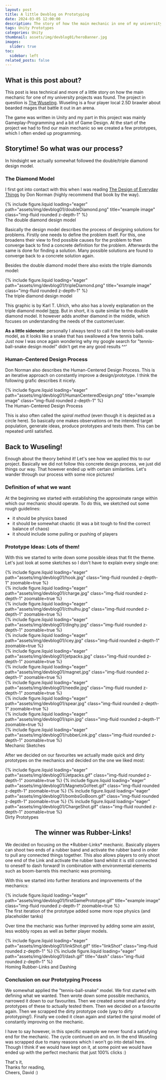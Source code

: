 ```yaml
---
layout: post
title: A little Devblog on Prototyping
date: 2024-03-05 12:00:00
description: The story of how the main mechanic in one of my university projects was created
tags: Unity Prototypes
categories: Unity
thumbnail: assets/img/devblog01/heroBanner.jpg
images:
  slider: true
toc:
  sidebar: left
related_posts: false
---
```



## What is this post about?

This post is less technical and more of a little story on how the main mechanic for one of my university projects was found. The project in question is <a href ="https://portfolio.fh-salzburg.ac.at/projects/2024-the-wuzeling">The Wuseling</a>. Wuseling is a four player local  2.5D brawler about bearded mages that battle it out in an arena.

The game was written in Unity and my part in this project was mainly Gameplay-Programming and a bit of Game Design. At the start of the project we had to find our main mechanic so we created a few prototypes, which I often ended up programming.

## Storytime! So what was our process?

In hindsight we actually somewhat followed the double/triple diamond design model.

### The Diamond Model

I first got into contact with this when I was reading <a href="https://www.amazon.com/Design-Everyday-Things-Revised-Expanded-ebook/dp/B00E257T6C">The Design of Everyday Things</a> by Don Norman (highly recommend that book by the way). 

<div class="row">
    <div class="col-sm mt-3 mt-md-0">
        {% include figure.liquid loading="eager" path="assets/img/devblog01/doubleDiamond.png" title="example image" class="img-fluid rounded z-depth-1" %}
    </div>
</div>
<div class="caption">
    The double diamond design model
</div>

Basically the design model describes the process of designing solutions for problems. Firstly one needs to define the problem itself. For this, one broadens their view to find possible causes for the problem to then converge back to find a concrete definition for the problem. Afterwards the same is done for finding a solution. Many possible solutions are found to converge back to a concrete solution again.

Besides the double diamond model there also exists the triple diamonds model:

<div class="row">
    <div class="col-sm mt-3 mt-md-0">
        {% include figure.liquid loading="eager" path="assets/img/devblog01/tripleDiamond.png" title="example image" class="img-fluid rounded z-depth-1" %}
    </div>
</div>
<div class="caption">
    The triple diamond design model
</div>


This graphic is by Karl T. Ulrich, who also has a lovely explanation on the triple diamond model <a href="https://ktulrich.com/the-triple-diamond-model-of-design/#:~:text=The%20triple%20diamond%20model%20focuses,establishing%20a%20product%20architecture%2C%20or">here</a>.
But in short, it is quite similar to the double diamond model. It however adds another diamond in the middle, which focuses on understanding the needs of the customer/user.

**As a little sidenote:** personally I always tend to call it the tennis-ball-snake model, as it looks like a snake that has swallowed a few tennis balls.   
Just now I was once again wondering why my google search for "tennis-ball-snake design model" didn't get me any good results ^^'


### Human-Centered Design Process

Don Norman also describes the Human-Centered Design Process. This is an iterative approach on constantly improve a design/prototype. I think the following grafic describes it nicely.

<div class="row">
    <div class="col-sm mt-3 mt-md-0">
        {% include figure.liquid loading="eager" path="assets/img/devblog01/HumanCenteredDesign.png" title="example image" class="img-fluid rounded z-depth-1" %}
    </div>
</div>
<div class="caption">
    The Human-Centered Design Process
</div>


This is also often called the *spiral method* (even though it is depicted as a circle here). So basically one makes observations on the intended target population, generate ideas, produce prototypes and tests them. This can be repeated until satisfied.

## Back to Wuseling!
Enough about the theory behind it! Let's see how we applied this to our project. Basically we did not follow this concrete design process, we just did things our way. That however ended up with certain similarities. Let's wander through our process with some nice pictures!

### Definition of what we want
At the beginning we started with establishing the approximate range within which our mechanic should operate. To do this, we sketched out some rough guidelines:
- it should be physics based
- it should be somewhat chaotic (it was a bit tough to find the correct balance of chaos)
- it should include some pulling or pushing of players

### Prototype Ideas: Lots of them!
With this we started to write down some possible ideas that fit the theme. Let's just look at some sketches so I don't have to explain every single one:

<div class="row mt-3">
    <div class="col-sm mt-3 mt-md-0">
        {% include figure.liquid loading="eager" path="assets/img/devblog01/hook.jpg" class="img-fluid rounded z-depth-1" zoomable=true %}
    </div>
    <div class="col-sm mt-3 mt-md-0">
        {% include figure.liquid loading="eager" path="assets/img/devblog01/charge.jpg" class="img-fluid rounded z-depth-1" zoomable=true %}
    </div>
    <div class="col-sm mt-3 mt-md-0">
        {% include figure.liquid loading="eager" path="assets/img/devblog01/cthulhu.jpg" class="img-fluid rounded z-depth-1" zoomable=true %}
    </div>
</div>
<div class="row mt-3">
    <div class="col-sm mt-3 mt-md-0">
        {% include figure.liquid loading="eager" path="assets/img/devblog01/dinghy.jpg" class="img-fluid rounded z-depth-1" zoomable=true %}
    </div>
    <div class="col-sm mt-3 mt-md-0">
        {% include figure.liquid loading="eager" path="assets/img/devblog01/icey.jpg" class="img-fluid rounded z-depth-1" zoomable=true %}
    </div>
    <div class="col-sm mt-3 mt-md-0">
        {% include figure.liquid loading="eager" path="assets/img/devblog01/jetpacks.jpg" class="img-fluid rounded z-depth-1" zoomable=true %}
    </div>
</div>
<div class="row mt-3">
    <div class="col-sm mt-3 mt-md-0">
        {% include figure.liquid loading="eager" path="assets/img/devblog01/magnet.jpg" class="img-fluid rounded z-depth-1" zoomable=true %}
    </div>
    <div class="col-sm mt-3 mt-md-0">
        {% include figure.liquid loading="eager" path="assets/img/devblog01/needle.jpg" class="img-fluid rounded z-depth-1" zoomable=true %}
    </div>
    <div class="col-sm mt-3 mt-md-0">
        {% include figure.liquid loading="eager" path="assets/img/devblog01/spear.jpg" class="img-fluid rounded z-depth-1" zoomable=true %}
    </div>
</div>
<div class="row mt-3">
    <div class="col-sm mt-3 mt-md-0">
        {% include figure.liquid loading="eager" path="assets/img/devblog01/spin.jpg" class="img-fluid rounded z-depth-1" zoomable=true %}
    </div>
    <div class="col-sm mt-3 mt-md-0">
        {% include figure.liquid loading="eager" path="assets/img/devblog01/rubberLink.jpg" class="img-fluid rounded z-depth-1" zoomable=true %}
    </div>
</div>
<div class="caption">Mechanic Sketches</div>

After we decided on our favourites we actually made quick and dirty prototypes on the mechanics and decided on the one we liked most:

<swiper-container keyboard="true" navigation="true" pagination="true" pagination-clickable="true" pagination-dynamic-bullets="true" rewind="true">
  <swiper-slide>{% include figure.liquid loading="eager" path="assets/img/devblog01/Jetpacks.gif" class="img-fluid rounded z-depth-1" zoomable=true %}</swiper-slide>
  <swiper-slide>{% include figure.liquid loading="eager" path="assets/img/devblog01/MagnetsGoYeet.gif" class="img-fluid rounded z-depth-1" zoomable=true %}</swiper-slide>
  <swiper-slide>{% include figure.liquid loading="eager" path="assets/img/devblog01/bombsGoBoom.gif" class="img-fluid rounded z-depth-1" zoomable=true %}</swiper-slide>
  <swiper-slide>{% include figure.liquid loading="eager" path="assets/img/devblog01/ChargeShot.gif" class="img-fluid rounded z-depth-1" zoomable=true %}</swiper-slide>
</swiper-container>
<div class="caption">Dirty Prototypes</div>

<h2 style="text-align:center">The winner was <b>Rubber-Links</b>!</h2>
We decided on focusing on the *Rubber-Links* mechanic. Basically players can shoot two ends of a rubber band and activate the rubber band in order to pull any connected things together. This also allows players to only shoot one end of the Link and activate the rubber band whilst it is still connected to oneself to dash forward! In combination with environmental elements such as boom-barrels this mechanic was promising.

With this we started into further iterations and improvements of the mechanics:

<!-- gallery on the development process -->
<div class="row">
    <div class="col-sm mt-3 mt-md-0">
        {% include figure.liquid loading="eager" path="assets/img/devblog01/firstGamePrototype.gif" title="example image" class="img-fluid rounded z-depth-1" zoomable=true %}
    </div>
</div>
<div class="caption">
    The first iteration of the prototype added some more rope physics (and placeholder tanks)
</div>

Over time the mechanic was further improved by adding some aim assist, less wobbly ropes as well as better player models.
<div class="row">
    <div class="col-sm mt-3 mt-md-0">
        {% include figure.liquid loading="eager" path="assets/img/devblog01/linkShot.gif" title="linkShot" class="img-fluid rounded z-depth-1" %}
        {% include figure.liquid loading="eager" path="assets/img/devblog01/dash.gif" title="dash" class="img-fluid rounded z-depth-1" %}
    </div>
</div>
<div class="caption">
    Homing Rubber-Links and Dashing
</div>

### Conclusion on our Prototyping Process

We somewhat applied the "tennis-ball-snake" model. We first started with defining what we wanted. Then wrote down some possible mechanics, narrowed it down to our favourites. Then we created some small and dirty prototypes of these to actually tested them. Then we decided on a favourite again. Then we scrapped the dirty prototype code (yay to dirty prototyping!). Finally we coded it clean again and started the spiral model of constantly improving on the mechanic.

I have to say however, in this specific example we never found a satisfying end for the mechanic. The cycle continued on and on. In the end Wuseling was scrapped due to many reasons which I won't go into detail here. Though I think if we would have kept on it, at some point we would have ended up with the perfect mechanic that just 100% clicks :)



That's it,  
Thanks for reading,  
Cheers, David :)